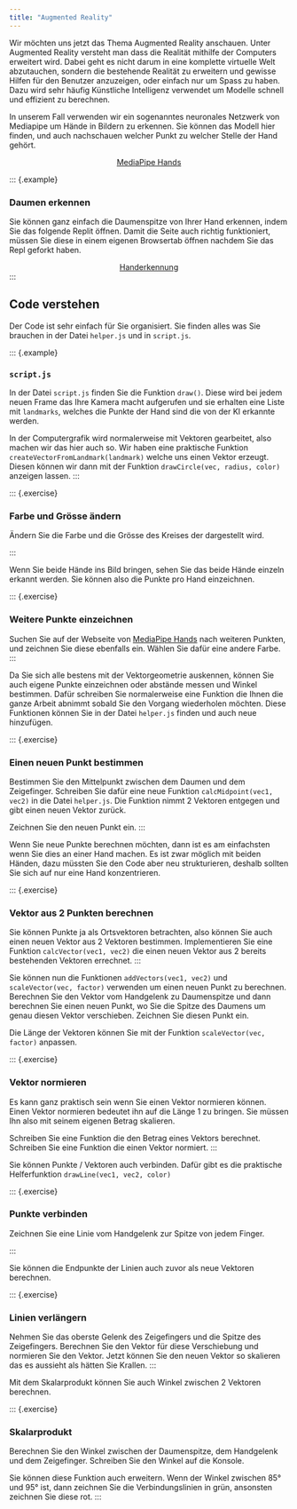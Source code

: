 ```yaml
---
title: "Augmented Reality"
---
```


Wir möchten uns jetzt das Thema Augmented Reality anschauen. Unter Augmented
Reality versteht man dass die Realität mithilfe der Computers erweitert wird.
Dabei geht es nicht darum in eine komplette virtuelle Welt abzutauchen, sondern
die bestehende Realität zu erweitern und gewisse Hilfen für den Benutzer
anzuzeigen, oder einfach nur um Spass zu haben. Dazu wird sehr häufig
Künstliche Intelligenz verwendet um Modelle schnell und effizient zu berechnen.

In unserem Fall verwenden wir ein sogenanntes neuronales Netzwerk von Mediapipe
um Hände in Bildern zu erkennen. Sie können das Modell hier finden, und auch
nachschauen welcher Punkt zu welcher Stelle der Hand gehört.

<center>
<a href="https://google.github.io/mediapipe/solutions/hands">MediaPipe
Hands</a>
</center>

::: {.example}
### Daumen erkennen

Sie können ganz einfach die Daumenspitze von Ihrer Hand erkennen, indem Sie das
folgende Replit öffnen. Damit die Seite auch richtig funktioniert, müssen Sie
diese in einem eigenen Browsertab öffnen nachdem Sie das Repl geforkt haben.

<center>
<a href="https://replit.com/@CedricGeissmann/hand-detection?v=1">Handerkennung</a>
</center>
:::

## Code verstehen

Der Code ist sehr einfach für Sie organisiert. Sie finden alles was Sie
brauchen in der Datei `helper.js` und in `script.js`.

::: {.example}
### `script.js`

In der Datei `script.js` finden Sie die Funktion `draw()`. Diese wird bei jedem
neuen Frame das Ihre Kamera macht aufgerufen und sie erhalten eine Liste mit
`landmarks`, welches die Punkte der Hand sind die von der KI erkannte werden.

In der Computergrafik wird normalerweise mit Vektoren gearbeitet, also machen
wir das hier auch so. Wir haben eine praktische Funktion
`createVectorFromLandmark(landmark)` welche uns einen Vektor erzeugt. Diesen
können wir dann mit der Funktion `drawCircle(vec, radius, color)` anzeigen
lassen.
:::

::: {.exercise}
### Farbe und Grösse ändern

Ändern Sie die Farbe und die Grösse des Kreises der dargestellt wird.

:::

Wenn Sie beide Hände ins Bild bringen, sehen Sie das beide Hände einzeln
erkannt werden. Sie können also die Punkte pro Hand einzeichnen.

::: {.exercise}
### Weitere Punkte einzeichnen

Suchen Sie auf der Webseite von 
<a href="https://google.github.io/mediapipe/solutions/hands">MediaPipe
Hands</a>
nach weiteren Punkten, und zeichnen Sie diese ebenfalls ein. Wählen Sie dafür
eine andere Farbe.
:::

Da Sie sich alle bestens mit der Vektorgeometrie auskennen, können Sie auch
eigene Punkte einzeichnen oder abstände messen und Winkel bestimmen. Dafür
schreiben Sie normalerweise eine Funktion die Ihnen die ganze Arbeit abnimmt
sobald Sie den Vorgang wiederholen möchten. Diese Funktionen können Sie in der
Datei `helper.js` finden und auch neue hinzufügen.

::: {.exercise}
### Einen neuen Punkt bestimmen

Bestimmen Sie den Mittelpunkt zwischen dem Daumen und dem Zeigefinger.
Schreiben Sie dafür eine neue Funktion `calcMidpoint(vec1, vec2)` in die Datei
`helper.js`. Die Funktion nimmt 2 Vektoren entgegen und gibt einen neuen Vektor
zurück.

Zeichnen Sie den neuen Punkt ein.
:::

Wenn Sie neue Punkte berechnen möchten, dann ist es am einfachsten wenn Sie
dies an einer Hand machen. Es ist zwar möglich mit beiden Händen, dazu müssten
Sie den Code aber neu strukturieren, deshalb sollten Sie sich auf nur eine Hand
konzentrieren.

::: {.exercise}
### Vektor aus 2 Punkten berechnen

Sie können Punkte ja als Ortsvektoren betrachten, also können Sie auch einen
neuen Vektor aus 2 Vektoren bestimmen. Implementieren Sie eine Funktion
`calcVector(vec1, vec2)` die einen neuen Vektor aus 2 bereits bestehenden
Vektoren errechnet.
:::

Sie können nun die Funktionen `addVectors(vec1, vec2)` und `scaleVector(vec, factor)` 
verwenden um einen neuen Punkt zu berechnen. Berechnen Sie den Vektor vom
Handgelenk zu Daumenspitze und dann berechnen Sie einen neuen Punkt, wo Sie die
Spitze des Daumens um genau diesen Vektor verschieben. Zeichnen Sie diesen
Punkt ein.

Die Länge der Vektoren können Sie mit der Funktion `scaleVector(vec, factor)`
anpassen.

::: {.exercise}
### Vektor normieren

Es kann ganz praktisch sein wenn Sie einen Vektor normieren können. Einen
Vektor normieren bedeutet ihn auf die Länge 1 zu bringen. Sie müssen Ihn also
mit seinem eigenen Betrag skalieren.

Schreiben Sie eine Funktion die den Betrag eines Vektors berechnet. Schreiben
Sie eine Funktion die einen Vektor normiert.
:::

Sie können Punkte / Vektoren auch verbinden. Dafür gibt es die praktische
Helferfunktion `drawLine(vec1, vec2, color)`

::: {.exercise}
### Punkte verbinden

Zeichnen Sie eine Linie vom Handgelenk zur Spitze von jedem Finger.

:::

Sie können die Endpunkte der Linien auch zuvor als neue Vektoren berechnen.

::: {.exercise}
### Linien verlängern

Nehmen Sie das oberste Gelenk des Zeigefingers und die Spitze des Zeigefingers.
Berechnen Sie den Vektor für diese Verschiebung und normieren Sie den Vektor.
Jetzt können Sie den neuen Vektor so skalieren das es aussieht als hätten Sie
Krallen.
:::

Mit dem Skalarprodukt können Sie auch Winkel zwischen 2 Vektoren berechnen.

::: {.exercise}
### Skalarprodukt

Berechnen Sie den Winkel zwischen der Daumenspitze, dem Handgelenk und dem
Zeigefinger. Schreiben Sie den Winkel auf die Konsole.

Sie können diese Funktion auch erweitern. Wenn der Winkel zwischen 85° und 95°
ist, dann zeichnen Sie die Verbindungslinien in grün, ansonsten zeichnen Sie
diese rot.
:::
